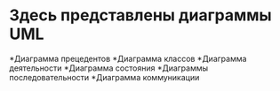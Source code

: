 # Здесь представлены диаграммы UML
*Диаграмма прецедентов
*Диаграмма классов
*Диаграмма деятельности
*Диаграмма состояния
*Диаграммы последовательности
*Диаграмма коммуникации

